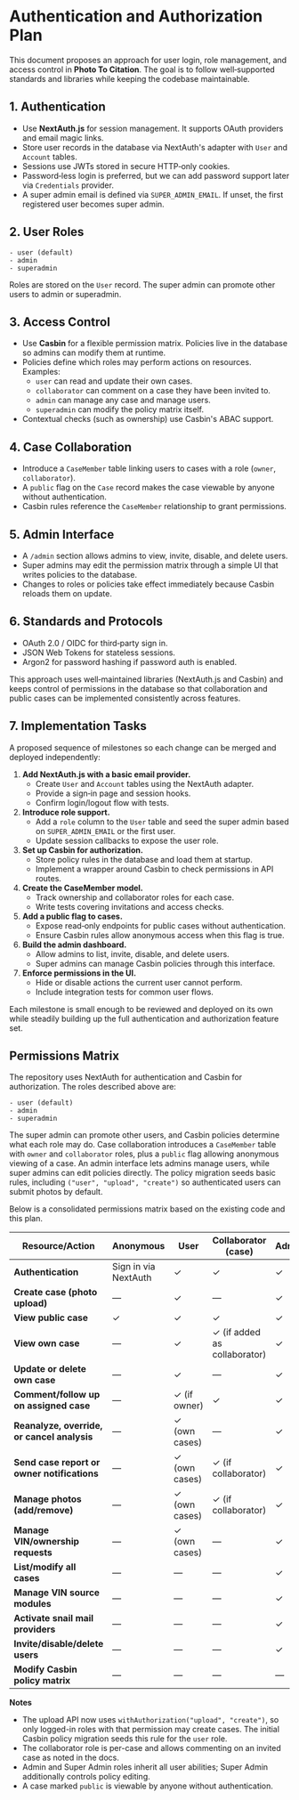 # Authentication and Authorization Plan

This document proposes an approach for user login, role management, and access control in **Photo To Citation**. The goal is to follow well‑supported standards and libraries while keeping the codebase maintainable.

## 1. Authentication

- Use **NextAuth.js** for session management. It supports OAuth providers and email magic links.
- Store user records in the database via NextAuth's adapter with `User` and `Account` tables.
- Sessions use JWTs stored in secure HTTP‑only cookies.
- Password‑less login is preferred, but we can add password support later via `Credentials` provider.
- A super admin email is defined via `SUPER_ADMIN_EMAIL`. If unset, the first registered user becomes super admin.

## 2. User Roles

```
- user (default)
- admin
- superadmin
```

Roles are stored on the `User` record. The super admin can promote other users to admin or superadmin.

## 3. Access Control

- Use **Casbin** for a flexible permission matrix. Policies live in the database so admins can modify them at runtime.
- Policies define which roles may perform actions on resources. Examples:
  - `user` can read and update their own cases.
  - `collaborator` can comment on a case they have been invited to.
  - `admin` can manage any case and manage users.
  - `superadmin` can modify the policy matrix itself.
- Contextual checks (such as ownership) use Casbin's ABAC support.

## 4. Case Collaboration

- Introduce a `CaseMember` table linking users to cases with a role (`owner`, `collaborator`).
- A `public` flag on the `Case` record makes the case viewable by anyone without authentication.
- Casbin rules reference the `CaseMember` relationship to grant permissions.

## 5. Admin Interface

- A `/admin` section allows admins to view, invite, disable, and delete users.
- Super admins may edit the permission matrix through a simple UI that writes policies to the database.
- Changes to roles or policies take effect immediately because Casbin reloads them on update.

## 6. Standards and Protocols

- OAuth 2.0 / OIDC for third‑party sign in.
- JSON Web Tokens for stateless sessions.
- Argon2 for password hashing if password auth is enabled.

This approach uses well‑maintained libraries (NextAuth.js and Casbin) and keeps control of permissions in the database so that collaboration and public cases can be implemented consistently across features.

## 7. Implementation Tasks

A proposed sequence of milestones so each change can be merged and deployed independently:

1. **Add NextAuth.js with a basic email provider.**
   - Create `User` and `Account` tables using the NextAuth adapter.
   - Provide a sign‑in page and session hooks.
   - Confirm login/logout flow with tests.
2. **Introduce role support.**
   - Add a `role` column to the `User` table and seed the super admin based on `SUPER_ADMIN_EMAIL` or the first user.
   - Update session callbacks to expose the user role.
3. **Set up Casbin for authorization.**
   - Store policy rules in the database and load them at startup.
   - Implement a wrapper around Casbin to check permissions in API routes.
4. **Create the CaseMember model.**
   - Track ownership and collaborator roles for each case.
   - Write tests covering invitations and access checks.
5. **Add a public flag to cases.**
   - Expose read‑only endpoints for public cases without authentication.
   - Ensure Casbin rules allow anonymous access when this flag is true.
6. **Build the admin dashboard.**
   - Allow admins to list, invite, disable, and delete users.
   - Super admins can manage Casbin policies through this interface.
7. **Enforce permissions in the UI.**
   - Hide or disable actions the current user cannot perform.
   - Include integration tests for common user flows.

Each milestone is small enough to be reviewed and deployed on its own while steadily building up the full authentication and authorization feature set.

## Permissions Matrix

The repository uses NextAuth for authentication and Casbin for authorization. The roles described above are:

```
- user (default)
- admin
- superadmin
```

The super admin can promote other users, and Casbin policies determine what each role may do. Case collaboration introduces a `CaseMember` table with `owner` and `collaborator` roles, plus a `public` flag allowing anonymous viewing of a case. An admin interface lets admins manage users, while super admins can edit policies directly. The policy migration seeds basic rules, including `("user", "upload", "create")` so authenticated users can submit photos by default.

Below is a consolidated permissions matrix based on the existing code and this plan.

| Resource/Action                                  | Anonymous | User | Collaborator (case) | Admin | Super Admin |
|--------------------------------------------------|-----------|------|---------------------|-------|-------------|
| **Authentication**                               | Sign in via NextAuth | ✓ | ✓ | ✓ | ✓ |
| **Create case (photo upload)**                   | — | ✓ | — | ✓ | ✓ |
| **View public case**                             | ✓ | ✓ | ✓ | ✓ | ✓ |
| **View own case**                                | — | ✓ | ✓ (if added as collaborator) | ✓ | ✓ |
| **Update or delete own case**                    | — | ✓ | — | ✓ | ✓ |
| **Comment/follow up on assigned case**           | — | ✓ (if owner) | ✓ | ✓ | ✓ |
| **Reanalyze, override, or cancel analysis**      | — | ✓ (own cases) | — | ✓ | ✓ |
| **Send case report or owner notifications**      | — | ✓ (own cases) | ✓ (if collaborator) | ✓ | ✓ |
| **Manage photos (add/remove)**                   | — | ✓ (own cases) | ✓ (if collaborator) | ✓ | ✓ |
| **Manage VIN/ownership requests**                | — | ✓ (own cases) | — | ✓ | ✓ |
| **List/modify all cases**                        | — | — | — | ✓ | ✓ |
| **Manage VIN source modules**                    | — | — | — | ✓ | ✓ |
| **Activate snail mail providers**                | — | — | — | ✓ | ✓ |
| **Invite/disable/delete users**                  | — | — | — | ✓ | ✓ |
| **Modify Casbin policy matrix**                  | — | — | — | — | ✓ |

**Notes**

- The upload API now uses `withAuthorization("upload", "create")`, so only logged-in roles with that permission may create cases. The initial Casbin policy migration seeds this rule for the `user` role.
- The collaborator role is per-case and allows commenting on an invited case as noted in the docs.
- Admin and Super Admin roles inherit all user abilities; Super Admin additionally controls policy editing.
- A case marked `public` is viewable by anyone without authentication.
